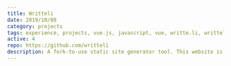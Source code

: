 ```yaml
---
title: Writteli
date: 2019/10/08
category: projects
tags: experience, projects, vue.js, javascript, vue, writte.li, writteli
active: 4
repo: https://github.com/writteli
description: A fork-to-use static site generator tool. This website is powered by Writteli as well. There's a plan to release it as npm package & desktop app. Official website + docs coming soon.
---
```

